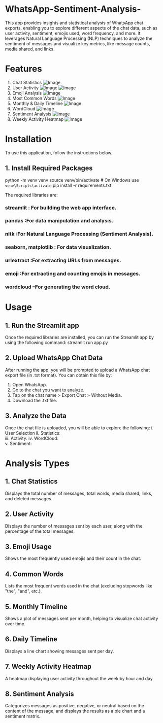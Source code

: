 # WhatsApp-Sentiment-Analysis-
This app provides insights and statistical analysis of WhatsApp chat exports, enabling you to explore different aspects of the chat data, such as user activity, sentiment, emojis used, word frequency, and more. It leverages Natural Language Processing (NLP) techniques to analyze the sentiment of messages and visualize key metrics, like message counts, media shared, and links.
# Features
  1. Chat Statistics
     <img src="https://github.com/user-attachments/assets/87fc2a16-74a4-4e17-976c-ce93d8488ed5" alt="Image"  />
 2. User Activity
     <img src="https://github.com/user-attachments/assets/b4ad604d-489b-485e-9433-c0ff82f8c024" alt="Image"  />
     ![Image](https://github.com/user-attachments/assets/b4ad604d-489b-485e-9433-c0ff82f8c024)
   4. Emoji Analysis
     ![Image](https://github.com/user-attachments/assets/6ed105f6-3750-491f-832b-d2f78e2e4983)
 5. Most Common Words
    ![Image](https://github.com/user-attachments/assets/6c9c2e29-578a-4513-ad8b-75287116ed8c)
  6. Monthly & Daily Timeline
![Image](https://github.com/user-attachments/assets/8091b35e-b419-4a5b-bf27-57e466dba01b)
   7. WordCloud
 ![Image](https://github.com/user-attachments/assets/f5269224-62d4-4cd5-adc9-01459110443f)
  9. Sentiment Analysis
 ![Image](https://github.com/user-attachments/assets/f5ee47b2-7a9e-4ace-a01c-2293623ca659)
  10. Weekly Activity Heatmap
  ![Image](https://github.com/user-attachments/assets/4c4b9781-ad79-462b-8d39-98a74a660ea1)
     
# Installation
To use this application, follow the instructions below.
## 1. Install Required Packages
python -m venv venv
source venv/bin/activate  # On Windows use `venv\Scripts\activate`
pip install -r requirements.txt

The required libraries are:

### streamlit : For building the web app interface.
### pandas :For data manipulation and analysis.
### nltk :For Natural Language Processing (Sentiment Analysis).
### seaborn, matplotlib :  For data visualization.
### urlextract :For extracting URLs from messages.
### emoji :For extracting and counting emojis in messages.
### wordcloud –For generating the word cloud.
  
# Usage
## 1. Run the Streamlit app
  Once the required libraries are installed, you can run the Streamlit app by using the following command:
  streamlit run app.py
## 2. Upload WhatsApp Chat Data
  After running the app, you will be prompted to upload a WhatsApp chat export file (in .txt format). You can obtain this file by:

 1. Open WhatsApp.
 2. Go to the chat you want to analyze.
 3. Tap on the chat name > Export Chat > Without Media.
 4. Download the .txt file.
## 3. Analyze the Data
Once the chat file is uploaded, you will be able to explore the following:
    i. User Selection
   ii. Statistics:  
   iii. Activity: 
   iv. WordCloud:  
   v. Sentiment:  
# Analysis Types
## 1. Chat Statistics
  Displays the total number of messages, total words, media shared, links, and deleted messages.
## 2. User Activity
  Displays the number of messages sent by each user, along with the percentage of the total messages.
## 3. Emoji Usage
  Shows the most frequently used emojis and their count in the chat.

##  4. Common Words
  Lists the most frequent words used in the chat (excluding stopwords like "the", "and", etc.).

## 5. Monthly Timeline
  Shows a plot of messages sent per month, helping to visualize chat activity over time.

## 6. Daily Timeline
  Displays a line chart showing messages sent per day.

## 7. Weekly Activity Heatmap
  A heatmap displaying user activity throughout the week by hour and day.

## 8. Sentiment Analysis
  Categorizes messages as positive, negative, or neutral based on the content of the message, and displays the results as a pie chart and a sentiment matrix.
 


